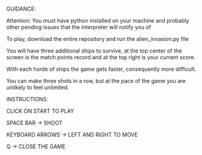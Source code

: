  GUIDANCE:
 
Attention: You must have python installed on your machine and probably other pending issues that the interpreter will notify you of

To play, download the entire repository and run the alien_invasion.py file

You will have three additional ships to survive, at the top center of the screen is the match points record and at the top right is your current score.

With each horde of ships the game gets faster, consequently more difficult.

You can make three shots in a row, but at the pace of the game you are unlikely to feel unlimited.

 INSTRUCTIONS:

CLICK ON START TO PLAY

SPACE BAR -> SHOOT
  
KEYBOARD ARROWS -> LEFT AND RIGHT TO MOVE

Q -> CLOSE THE GAME

